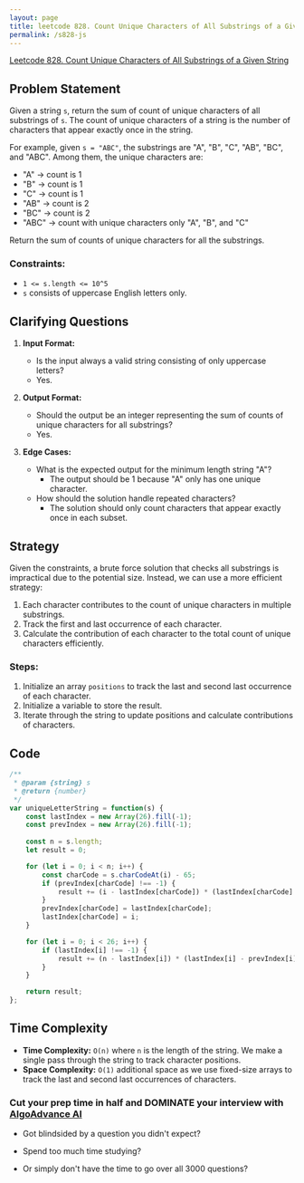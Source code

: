 ```yaml
---
layout: page
title: leetcode 828. Count Unique Characters of All Substrings of a Given String
permalink: /s828-js
---
```

[Leetcode 828. Count Unique Characters of All Substrings of a Given String](https://algoadvance.github.io/algoadvance/l828)
## Problem Statement

Given a string `s`, return the sum of count of unique characters of all substrings of `s`. The count of unique characters of a string is the number of characters that appear exactly once in the string.

For example, given `s = "ABC"`, the substrings are "A", "B", "C", "AB", "BC", and "ABC". 
Among them, the unique characters are:
- "A" -> count is 1
- "B" -> count is 1
- "C" -> count is 1
- "AB" -> count is 2
- "BC" -> count is 2
- "ABC" -> count with unique characters only "A", "B", and "C"

Return the sum of counts of unique characters for all the substrings.

### Constraints:
- `1 <= s.length <= 10^5`
- `s` consists of uppercase English letters only.

## Clarifying Questions
1. **Input Format:**
   - Is the input always a valid string consisting of only uppercase letters? 
   - Yes.

2. **Output Format:**
   - Should the output be an integer representing the sum of counts of unique characters for all substrings?
   - Yes.

3. **Edge Cases:**
   - What is the expected output for the minimum length string "A"?
     - The output should be 1 because "A" only has one unique character.
   - How should the solution handle repeated characters?
     - The solution should only count characters that appear exactly once in each subset.

## Strategy

Given the constraints, a brute force solution that checks all substrings is impractical due to the potential size. Instead, we can use a more efficient strategy:
1. Each character contributes to the count of unique characters in multiple substrings.
2. Track the first and last occurrence of each character.
3. Calculate the contribution of each character to the total count of unique characters efficiently.

### Steps:
1. Initialize an array `positions` to track the last and second last occurrence of each character.
2. Initialize a variable to store the result.
3. Iterate through the string to update positions and calculate contributions of characters.

## Code

```javascript
/**
 * @param {string} s
 * @return {number}
 */
var uniqueLetterString = function(s) {
    const lastIndex = new Array(26).fill(-1);
    const prevIndex = new Array(26).fill(-1);
    
    const n = s.length;
    let result = 0;

    for (let i = 0; i < n; i++) {
        const charCode = s.charCodeAt(i) - 65;
        if (prevIndex[charCode] !== -1) {
            result += (i - lastIndex[charCode]) * (lastIndex[charCode] - prevIndex[charCode]);
        }
        prevIndex[charCode] = lastIndex[charCode];
        lastIndex[charCode] = i;
    }

    for (let i = 0; i < 26; i++) {
        if (lastIndex[i] !== -1) {
            result += (n - lastIndex[i]) * (lastIndex[i] - prevIndex[i]);
        }
    }

    return result;
};
```

## Time Complexity

- **Time Complexity:** `O(n)` where `n` is the length of the string. We make a single pass through the string to track character positions.
- **Space Complexity:** `O(1)` additional space as we use fixed-size arrays to track the last and second last occurrences of characters.


### Cut your prep time in half and DOMINATE your interview with [AlgoAdvance AI](https://algoAdvance.com)

- Got blindsided by a question you didn't expect?

- Spend too much time studying?

- Or simply don't have the time to go over all 3000 questions?

